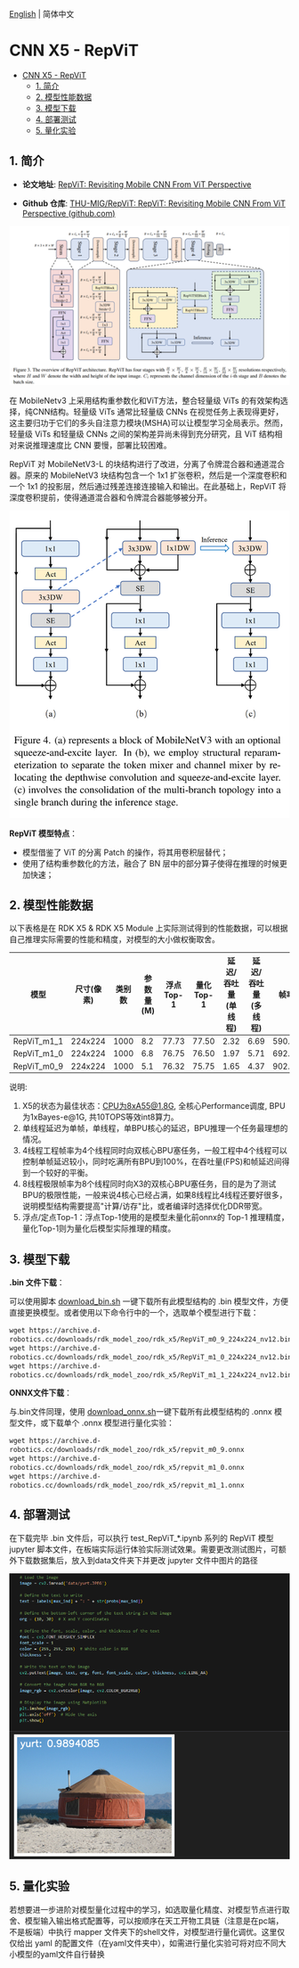[English](./README.md) | 简体中文

# CNN X5 - RepViT

- [CNN X5 - RepViT](#cnn-x5---repvit)
  - [1. 简介](#1-简介)
  - [2. 模型性能数据](#2-模型性能数据)
  - [3. 模型下载](#3-模型下载)
  - [4. 部署测试](#4-部署测试)
  - [5. 量化实验](#5-量化实验)

## 1. 简介

- **论文地址**: [RepViT: Revisiting Mobile CNN From ViT Perspective](http://arxiv.org/abs/2307.09283)

- **Github 仓库**: [THU-MIG/RepViT: RepViT: Revisiting Mobile CNN From ViT Perspective (github.com)](https://github.com/THU-MIG/RepViT)

![](./data/RepViT_architecture.png)

在 MobileNetv3 上采用结构重参数化和ViT方法，整合轻量级 ViTs 的有效架构选择，纯CNN结构。轻量级 ViTs 通常比轻量级 CNNs 在视觉任务上表现得更好，这主要归功于它们的多头自注意力模块(MSHA)可以让模型学习全局表示。然而，轻量级 ViTs 和轻量级 CNNs 之间的架构差异尚未得到充分研究，且 ViT 结构相对来说推理速度比 CNN 要慢，部署比较困难。

RepViT 对 MobileNetV3-L 的块结构进行了改进，分离了令牌混合器和通道混合器。原来的 MobileNetV3 块结构包含一个 1x1 扩张卷积，然后是一个深度卷积和一个 1x1 的投影层，然后通过残差连接连接输入和输出。在此基础上，RepViT 将深度卷积提前，使得通道混合器和令牌混合器能够被分开。

![](./data/RepViT_DW.png)


**RepViT 模型特点**：

- 模型借鉴了 ViT 的分离 Patch 的操作，将其用卷积层替代；
- 使用了结构重参数化的方法，融合了 BN 层中的部分算子使得在推理的时候更加快速；


## 2. 模型性能数据

以下表格是在 RDK X5 & RDK X5 Module 上实际测试得到的性能数据，可以根据自己推理实际需要的性能和精度，对模型的大小做权衡取舍。


| 模型          | 尺寸(像素)  | 类别数  | 参数量(M) | 浮点Top-1  | 量化Top-1  | 延迟/吞吐量(单线程) | 延迟/吞吐量(多线程) | 帧率     |
| ----------- | ------- | ---- | ------ | ----- | ----- | ----------- | ----------- | ------ |
| RepViT_m1_1 | 224x224 | 1000 | 8.2    | 77.73 | 77.50 | 2.32        | 6.69        | 590.42 |
| RepViT_m1_0 | 224x224 | 1000 | 6.8    | 76.75 | 76.50 | 1.97        | 5.71        | 692.29 |
| RepViT_m0_9 | 224x224 | 1000 | 5.1    | 76.32 | 75.75 | 1.65        | 4.37        | 902.69 |


说明: 
1. X5的状态为最佳状态：CPU为8xA55@1.8G, 全核心Performance调度, BPU为1xBayes-e@1G, 共10TOPS等效int8算力。
2. 单线程延迟为单帧，单线程，单BPU核心的延迟，BPU推理一个任务最理想的情况。
3. 4线程工程帧率为4个线程同时向双核心BPU塞任务，一般工程中4个线程可以控制单帧延迟较小，同时吃满所有BPU到100%，在吞吐量(FPS)和帧延迟间得到一个较好的平衡。
4. 8线程极限帧率为8个线程同时向X3的双核心BPU塞任务，目的是为了测试BPU的极限性能，一般来说4核心已经占满，如果8线程比4线程还要好很多，说明模型结构需要提高"计算/访存"比，或者编译时选择优化DDR带宽。
5. 浮点/定点Top-1：浮点Top-1使用的是模型未量化前onnx的 Top-1 推理精度，量化Top-1则为量化后模型实际推理的精度。

## 3. 模型下载

**.bin 文件下载**：

可以使用脚本 [download_bin.sh](./model/download_bin.sh) 一键下载所有此模型结构的 .bin 模型文件，方便直接更换模型。或者使用以下命令行中的一个，选取单个模型进行下载：

```shell
wget https://archive.d-robotics.cc/downloads/rdk_model_zoo/rdk_x5/RepViT_m0_9_224x224_nv12.bin
wget https://archive.d-robotics.cc/downloads/rdk_model_zoo/rdk_x5/RepViT_m1_0_224x224_nv12.bin
wget https://archive.d-robotics.cc/downloads/rdk_model_zoo/rdk_x5/RepViT_m1_1_224x224_nv12.bin
```

**ONNX文件下载**：

与.bin文件同理，使用 [download_onnx.sh](./model/download_onnx.sh)一键下载所有此模型结构的 .onnx 模型文件，或下载单个 .onnx 模型进行量化实验：

```shell
wget https://archive.d-robotics.cc/downloads/rdk_model_zoo/rdk_x5/repvit_m0_9.onnx
wget https://archive.d-robotics.cc/downloads/rdk_model_zoo/rdk_x5/repvit_m1_0.onnx
wget https://archive.d-robotics.cc/downloads/rdk_model_zoo/rdk_x5/repvit_m1_1.onnx
```

## 4. 部署测试

在下载完毕 .bin 文件后，可以执行 test_RepViT_*.ipynb 系列的 RepViT 模型 jupyter 脚本文件，在板端实际运行体验实际测试效果。需要更改测试图片，可额外下载数据集后，放入到data文件夹下并更改 jupyter 文件中图片的路径

![](./data/inference.png)

## 5. 量化实验

若想要进一步进阶对模型量化过程中的学习，如选取量化精度、对模型节点进行取舍、模型输入输出格式配置等，可以按顺序在天工开物工具链（注意是在pc端，不是板端）中执行 mapper 文件夹下的shell文件，对模型进行量化调优。这里仅仅给出 yaml 的配置文件（在yaml文件夹中），如需进行量化实验可将对应不同大小模型的yaml文件自行替换
